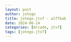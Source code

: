 ```yaml
---
layout: post
author: jotego
title: jotego.jtsf - a1ffbab
date: 2024-06-14
categories: [Arcade, jtsf]
tags: [jotego.jtsf]
---
```


